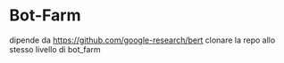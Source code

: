 # Bot-Farm
dipende da https://github.com/google-research/bert clonare la repo allo stesso livello di bot_farm

